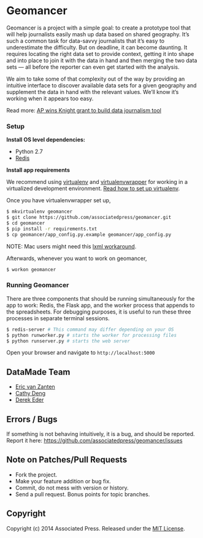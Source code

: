 # Geomancer

Geomancer is a project with a simple goal: to create a prototype tool that will help journalists easily mash up data based on shared geography. It’s such a common task for data-savvy journalists that it’s easy to underestimate the difficulty. But on deadline, it can become daunting. It requires locating the right data set to provide context, getting it into shape and into place to join it with the data in hand and then merging the two data sets — all before the reporter can even get started with the analysis.

We aim to take some of that complexity out of the way by providing an intuitive interface to discover available data sets for a given geography and supplement the data in hand with the relevant values. We’ll know it’s working when it appears too easy.

Read more: [AP wins Knight grant to build data journalism tool](http://www.ap.org/content/press-release/2013/ap-wins-knight-grant-to-build-data-journalism-tool)

### Setup

**Install OS level dependencies:** 

* Python 2.7
* [Redis](http://redis.io/)

**Install app requirements**

We recommend using [virtualenv](http://virtualenv.readthedocs.org/en/latest/virtualenv.html) and [virtualenvwrapper](http://virtualenvwrapper.readthedocs.org/en/latest/install.html) for working in a virtualized development environment. [Read how to set up virtualenv](http://docs.python-guide.org/en/latest/dev/virtualenvs/).

Once you have virtualenvwrapper set up,

```bash
$ mkvirtualenv geomancer
$ git clone https://github.com/associatedpress/geomancer.git
$ cd geomancer
$ pip install -r requirements.txt
$ cp geomancer/app_config.py.example geomancer/app_config.py
```

  NOTE: Mac users might need this [lxml workaround](http://stackoverflow.com/questions/22313407/clang-error-unknown-argument-mno-fused-madd-python-package-installation-fa).

Afterwards, whenever you want to work on geomancer,

```bash
$ workon geomancer
```

### Running Geomancer

There are three components that should be running simultaneously for the app to work: Redis, the Flask app, and the worker process that appends to the spreadsheets. For debugging purposes, it is useful to run these three processes in separate terminal sessions. 

``` bash 
$ redis-server # This command may differ depending on your OS
$ python runworker.py # starts the worker for processing files
$ python runserver.py # starts the web server
```

Open your browser and navigate to `http://localhost:5000`

## DataMade Team

* [Eric van Zanten](https://github.com/evz)
* [Cathy Deng](https://github.com/cathydeng)
* [Derek Eder](https://github.com/derekeder)

## Errors / Bugs

If something is not behaving intuitively, it is a bug, and should be reported.
Report it here: https://github.com/associatedpress/geomancer/issues

## Note on Patches/Pull Requests
 
* Fork the project.
* Make your feature addition or bug fix.
* Commit, do not mess with version or history.
* Send a pull request. Bonus points for topic branches.

## Copyright

Copyright (c) 2014 Associated Press. Released under the [MIT License](https://github.com/associatedpress/geomancer/blob/master/LICENSE).

